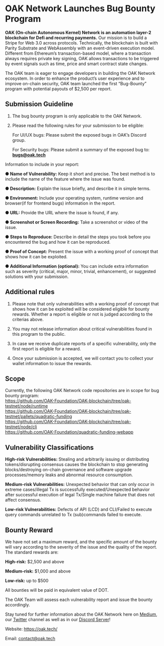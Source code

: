 # OAK Network Launches Bug Bounty Program

**OAK (On-chain Autonomous Kernel) Network is an automation layer-2 blockchain for Defi and recurring payments.** Our mission is to build a Stripe for Web 3.0 across protocols. Technically, the blockchain is built with Parity Substrate and WebAssembly with an event-driven execution model. Different from Ethereum’s transaction-based model, where a transaction always requires private key signing, OAK allows transactions to be triggered by event signals such as time, price and smart contract state changes.

The OAK team is eager to engage developers in building the OAK Network ecosystem. In order to enhance the product’s user experience and to improve on-chain security, OAK team launched the first “Bug-Bounty” program with potential payouts of $2,500 per report.



## Submission Guideline

1. The bug bounty program is only applicable to the OAK Network.

2. Please read the following rules for your submission to be eligible:

   For UI/UX bugs: Please submit the exposed bugs in OAK’s Discord group.

   For Security bugs: Please submit a summary of the exposed bug to: **<bugs@oak.tech>**

Information to include in your report:

**● Name of Vulnerability:** Keep it short and precise. The best method is to include the name of the feature where the issue was found.

**● Description:** Explain the issue briefly, and describe it in simple terms.

**● Environment:**  Include your operating system, runtime version and browser(if for frontend bugs) information in the report.

**● URL:** Provide the URL where the issue is found, if any.

**● Screenshot or Screen Recording:** Take a screenshot or video of the issue.

**● Steps to Reproduce:** Describe in detail the steps you took before you encountered the bug and how it can be reproduced.

**● Proof of Concept:** Present the issue with a working proof of concept that shows how it can be exploited.

**● Additional Information (optional):** You can include extra information such as severity (critical, major, minor, trivial, enhancement), or suggested solutions with your submission.



## Additional rules

1. Please note that only vulnerabilities with a working proof of concept that shows how it can be exploited will be considered eligible for bounty rewards. Whether a report is eligible or not is judged according to the criterias above.

2. You may not release information about critical vulnerabilities found in this program to the public.

3. In case we receive duplicate reports of a specific vulnerability, only the first report is eligible for a reward.

4. Once your submission is accepted, we will contact you to collect your wallet information to issue the rewards.



## Scope

Currently, the following OAK Network code repositories are in scope for bug bounty program:<br>
<https://github.com/OAK-Foundation/OAK-blockchain/tree/oak-testnet/node/runtime><br>
<https://github.com/OAK-Foundation/OAK-blockchain/tree/oak-testnet/pallets/quadratic-funding><br>
<https://github.com/OAK-Foundation/OAK-blockchain/tree/oak-testnet/node/cli><br>
<https://github.com/OAK-Foundation/quadratic-funding-webapp><br>



## Vulnerability Classifications

**High-risk Vulnerabilities:** Stealing and arbitrarily issuing or distributing tokens/disrupting consensus causes the blockchain to stop generating blocks/destroying on-chain governance and software upgrade processes/memory leaks and abnormal resource consumption.

**Medium-risk Vulnerabilities:** Unexpected behavior that can only occur in extreme cases/illegal Tx is successfully executed/Unexpected behavior after successful execution of legal Tx/Single machine failure that does not affect consensus.

**Low-risk Vulnerabilities:** Defects of API (LCD) and CLI/Failed to execute query commands unrelated to Tx (sub)commands failed to execute.



## Bounty Reward
We have not set a maximum reward, and the specific amount of the bounty will vary according to the severity of the issue and the quality of the report. The standard rewards are:

**High-risk:** $2,500 and above

**Medium-risk:** $1,000 and above

**Low-risk:** up to $500

All bounties will be paid in equivalent value of DOT.

The OAK Team will assess each vulnerability report and issue the bounty accordingly.

Stay tuned for further information about the OAK Network here on [<u>Medium</u>](https://medium.com/oak-blockchain), our [<u>Twitter</u>](https://twitter.com/oak_network) channel as well as in our [<u>Discord Server</u>](https://discord.gg/7W9UDvsbwh)!

Website: https://oak.tech/

Email: <contact@oak.tech>
